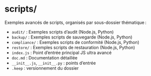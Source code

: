 # scripts/

Exemples avancés de scripts, organisés par sous-dossier thématique :

- `audit/` : Exemples scripts d’audit (Node.js, Python)
- `backup/` : Exemples scripts de sauvegarde (Node.js, Python)
- `compliance/` : Exemples scripts de conformité (Node.js, Python)
- `restore/` : Exemples scripts de restauration (Node.js, Python)
- `index.js` : Point d’entrée principal JS ultra avancé
- `doc.md` : Documentation détaillée
- `__init__.js`, `__init__.py` : points d’entrée
- `.keep` : versionnement du dossier
